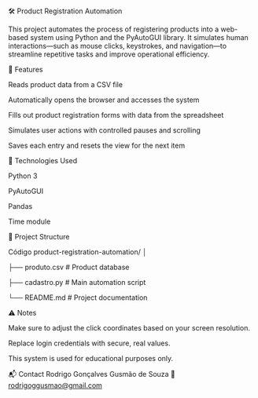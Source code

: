 🛠️ Product Registration Automation

This project automates the process of registering products into a web-based system using Python and the PyAutoGUI library. It simulates human interactions—such as mouse clicks, keystrokes, and navigation—to streamline repetitive tasks and improve operational efficiency.

🚀 Features

Reads product data from a CSV file

Automatically opens the browser and accesses the system

Fills out product registration forms with data from the spreadsheet

Simulates user actions with controlled pauses and scrolling

Saves each entry and resets the view for the next item

🧰 Technologies Used

Python 3

PyAutoGUI

Pandas

Time module

📁 Project Structure

Código
product-registration-automation/
│

├── produto.csv           # Product database

├── cadastro.py           # Main automation script

└── README.md             # Project documentation


⚠️ Notes

Make sure to adjust the click coordinates based on your screen resolution.

Replace login credentials with secure, real values.

This system is used for educational purposes only.


📬 Contact
Rodrigo Gonçalves Gusmão de Souza 📧 rodrigoggusmao@gmail.com
